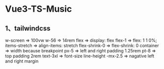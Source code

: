 # Vue3-TS-Music

## 1、tailwindcss 

w-screen => 100vw
w-56 => 14rem
flex => display: flex
flex-1 => flex: 1 1 0%;
items-stretch => align-items: stretch
flex-shrink-0 => flex-shrink: 0
container => width because breakpoint
px-5 => left and right padding 1.25rem
pt-8 => top padding 2rem
text-3xl => font-size line-height
-mx-2.5 => nagative left and right margin